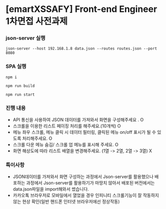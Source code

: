 # [emartXSSAFY] Front-end Engineer 1차면접 사전과제

### json-server 실행

`json-server --host 192.168.1.8 data.json --routes routes.json --port 8080`

### SPA 실행

`npm i`

`npm run build`

`npm run start`

### 진행 내용

* API 통신을 사용하여 JSON 데이터를 가져와서 화면을 구성해주세요 . O
* 스크롤을 이용한 리스트 페이징 처리를 해주세요.(10개씩) O
* 메뉴 좌우 스크롤, 메뉴 클릭 시 데이터 필터링, 클릭된 메뉴 on/off 표시가 될 수 있도록 처리해주세요. O
* 스크롤 다운 메뉴 숨김/ 스크롤 업 메뉴를 표시해 주세요. O
* 화면 해상도에 따라 리스트 배열을 변경해주세요. (1열 -> 2열, 2열 -> 3열) X

### 특이사항

* JSON데이터를 가져와서 화면 구성하는 과정에서 Json-server를 활용했으나 배포하는 과정에서 Json-server를 활용하기가 마땅치 않아서 배포된 버전에서는 data.json파일을 import해와서 썼습니다.
* 카카오톡 브라우저로 모바일에서 열었을 경우 인피니티 스크롤기능이 잘 작동하지 않는 현상 확인(일반 핸드폰 인터넷 브라우저에선 정상작동)